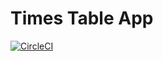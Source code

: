# Times Table App

[![CircleCI](https://circleci.com/gh/mcafaro/times-table-app/tree/circle.svg?style=svg&circle-token=7f04fb828345d01c5dbd1546ba1665d93316ca08)](https://circleci.com/gh/mcafaro/times-table-app/tree/circle)